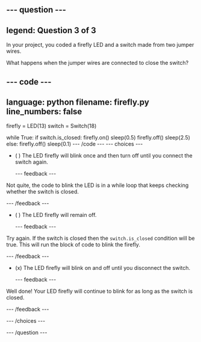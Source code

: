 
--- question ---
---
legend: Question 3 of 3
---

In your project, you coded a firefly LED and a switch made from two jumper wires.

What happens when the jumper wires are connected to close the switch?

--- code ---
---
language: python filename: firefly.py
line_numbers: false
---
firefly = LED(13) switch = Switch(18)

while True: if switch.is_closed: firefly.on() sleep(0.5) firefly.off() sleep(2.5) else: firefly.off() sleep(0.1) --- /code --- --- choices ---

- ( ) The LED firefly will blink once and then turn off until you connect the switch again.

  --- feedback ---

Not quite, the code to blink the LED is in a while loop that keeps checking whether the switch is closed.

  --- /feedback ---

- ( ) The LED firefly will remain off.


  --- feedback ---

Try again. If the switch is closed then the `switch.is_closed` condition will be true. This will run the block of code to blink the firefly.

  --- /feedback ---

- (x) The LED firefly will blink on and off until you disconnect the switch.


  --- feedback ---

Well done! Your LED firefly will continue to blink for as long as the switch is closed.

  --- /feedback ---

--- /choices ---

--- /question ---
